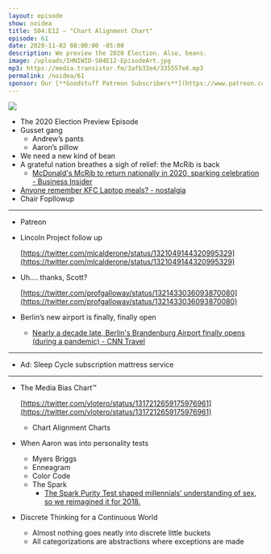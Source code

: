 ```yaml
---
layout: episode
show: noidea
title: S04:E12 – "Chart Alignment Chart"
episode: 61
date: 2020-11-02 08:00:00 -05:00
description: We preview the 2020 Election. Also, beans.
image: /uploads/IHNIWID-S04E12-EpisodeArt.jpg
mp3: https://media.transistor.fm/3afb33e4/335557e8.mp3
permalink: /noidea/61
sponsor: Our [**Goodstuff Patreon Subscribers**](https://www.patreon.com/goodstuff "Goodstuff on Patreon") and listeners just like you! Support your favorite podcasts directly to get access to the discord and more.
---
```


![](/uploads/IHNIWID-S04E12-EpisodeArt.jpg)

- The 2020 Election Preview Episode
- Gusset gang
    - Andrew’s pants
    - Aaron’s pillow
- We need a new kind of bean
- A grateful nation breathes a sigh of relief: the McRib is back
    - [McDonald's McRib to return nationally in 2020, sparking celebration - Business Insider](https://www.businessinsider.com/mcdonalds-mcrib-to-return-nationally-in-2020-sparking-celebration-2020-10)
- [Anyone remember KFC Laptop meals? - nostalgia](https://www.reddit.com/r/nostalgia/comments/822wug/anyone_remember_kfc_laptop_meals/)
- Chair Fopllowup

---

- Patreon
- Lincoln Project follow up

    [https://twitter.com/mlcalderone/status/1321049144320995329](https://twitter.com/mlcalderone/status/1321049144320995329)

- Uh.... thanks, Scott?

    [https://twitter.com/profgalloway/status/1321433036093870080](https://twitter.com/profgalloway/status/1321433036093870080)

- Berlin’s new airport is finally, finally open
    - [Nearly a decade late, Berlin's Brandenburg Airport finally opens (during a pandemic) - CNN Travel](https://www.cnn.com/travel/article/brandenburg-new-berlin-airport-opens/index.html)

---

- Ad: Sleep Cycle subscription mattress service

---

- The Media Bias Chart™

    [https://twitter.com/vlotero/status/1317212659175976961](https://twitter.com/vlotero/status/1317212659175976961)

    - Chart Alignment Charts
- When Aaron was into personality tests
    - Myers Briggs
    - Enneagram
    - Color Code
    - The Spark
        - [The Spark Purity Test shaped millennials’ understanding of sex, so we reimagined it for 2018.](https://slate.com/human-interest/2018/02/the-spark-purity-test-shaped-millennials-understanding-of-sex-so-we-reimagined-it-for-2018.html)
- Discrete Thinking for a Continuous World
    - Almost nothing goes neatly into discrete little buckets
    - All categorizations are abstractions where exceptions are made